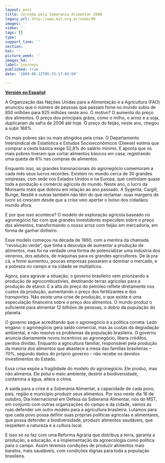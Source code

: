 ```yaml
---
layout: post
title: Jornada pela Soberania Alimentar 2008
legacy_url: http://www.mst.org.br/node/99
images: ''
video: ''
tags: []
type: 
support_line: ''
section: 
hat: ''
picture_week: ''
images_hd: ''
label: journeys
published: true
date: '2009-06-22T05:25:17-03:00'

---
```

<b><a href="http://www.mst.org.br/mst/pagina.php?cd=5927">Versión en Español</a></b>

A Organização das Nações Unidas para a Alimentação e a Agricultura (FAO) anunciou que o número de pessoas que passam fome no mundo subiu de 850 milhões para 925 milhões neste ano.  O motivo? O aumento do preço dos alimentos. O preço dos principais grãos, como o milho, o arroz e a soja, duplicaram da safra de 2006 até hoje. O preço do feijão, neste ano, chegou a subir 168%.

Os mais pobres são os mais atingidos pela crise. O Departamento Intersindical de Estatística e Estudos Socioeconômicos (Dieese) estima que comprar a cesta básica exige 52,8% do salário mínimo. E aponta que os mais pobres tiveram que cortar alimentos básicos em casa, registrando uma queda de 6% nas compras de alimentos.

Enquanto isso, as grandes transnacionais do agronegócio comemoram a cada mês seus lucros recordes. Existem no mundo cerca de 30 grandes empresas, com sede nos Estados Unidos e na Europa, que controlam quase toda a produção e comércio agrícola do mundo. Neste ano, o lucro da Monsanto mais que dobrou em relação ao ano passado. A Sygenta, Cargill, Bunge, Nestlé e outras também não têm do que reclamar: suas margens de lucro só crescem desde que a crise veio apertar o bolso dos cidadãos mundo afora.

E por que isso acontece? O modelo de exploração agrícola baseado no agronegócio faz com que grandes investidores especulem sobre o preço dos alimentos, transformando o nosso arroz com feijão em mercadoria, em forma de ganhar dinheiro.

Esse modelo começou na década de 1960, com a mentira da chamada “revolução verde”, que tinha a desculpa de aumentar a produção de alimentos, mas foi na verdade uma forma de potencializar uma indústria dos venenos, dos adubos, de máquinas para os grandes agricultores. De lá pra cá, a fome aumentou, poucas empresas passaram a dominar o mercado, e a pobreza no campo e na cidade se multiplicou.

Agora, para agravar a situação, o governo brasileiro vem priorizando a produção de agrocombustívies, destinando terras agrícolas para a produção de etanol. E a alta do preço do petróleo reflete diretamente nos custos da produção, aumentando o preço dos fertilizantes e dos transportes. Não existe uma crise de produção, o que existe é uma especulação financeira sobre o preço dos alimentos. O mundo produz o suficiente para alimentar 12 bilhões de pessoas, o dobro da população do planeta.

O governo segue acreditando que o agronegócio é a política correta. Ledo engano: o agronegócio gera saldo comercial, mas às custas da degradação ambiental, e não resolve os problemas da população brasileira. O governo anuncia diariamente novos incentivos ao agronegócio, libera créditos, perdoa dívidas. Enquanto a agricultura familiar, responsável pela produção da maioria dos alimentos que abastece a mesa das famílias brasileiras – 70%, segundo dados do próprio governo – não recebe os devidos investimentos do Estado.

Essa crise expõe a fragilidade do modelo do agronegócio. Ele produz, mas não alimenta. Ele polui o meio ambiente, destrói a biodiversidade, contamina a água, altera o clima.

A saída para a crise é a Soberania Alimentar, a capacidade de cada povo, país, região e município produzir seus alimentos. Por isso neste dia 16 de outubro, Dia Internacional em Defesa da Soberania Alimentar, nós do MST, em conjunto com outras organizações do campo e da cidade, vamos às ruas defender um outro modelo para a agricultura brasileira. Lutamos para que cada povo possa definir suas próprias políticas agrícolas e alimentares, que possa defender a biodiversidade, produzir alimentos saudáveis, que respeitem a natureza e a cultura local.

E isso só se faz com uma Reforma Agrária que distribua a terra, garanta a produção, a educação, e a implementação da agroecologia como política para o campo. Assim teremos condições de produzir alimentos mais baratos, mais saudáveis, com condições dignas para toda a população brasileira.

